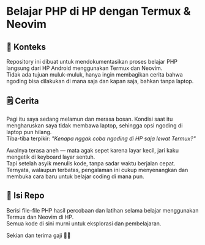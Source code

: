 # Belajar PHP di HP dengan Termux & Neovim

## 📖 Konteks
Repository ini dibuat untuk mendokumentasikan proses belajar PHP langsung dari HP Android menggunakan Termux dan Neovim.  
Tidak ada tujuan muluk-muluk, hanya ingin membagikan cerita bahwa ngoding bisa dilakukan di mana saja dan kapan saja, bahkan tanpa laptop.

## 🗒️ Cerita
Pagi itu saya sedang melamun dan merasa bosan. Kondisi saat itu mengharuskan saya tidak membawa laptop, sehingga opsi ngoding di laptop pun hilang.  
Tiba-tiba terpikir: *"Kenapa nggak coba ngoding di HP saja lewat Termux?"*

Awalnya terasa aneh — mata agak sepet karena layar kecil, jari kaku mengetik di keyboard layar sentuh.  
Tapi setelah asyik menulis kode, tanpa sadar waktu berjalan cepat.  
Ternyata, walaupun terbatas, pengalaman ini cukup menyenangkan dan membuka cara baru untuk belajar coding di mana pun.

## 📂 Isi Repo
Berisi file-file PHP hasil percobaan dan latihan selama belajar menggunakan Termux dan Neovim di HP.  
Semua kode di sini murni untuk eksplorasi dan pembelajaran.

Sekian dan terima gaji 💸🔥
